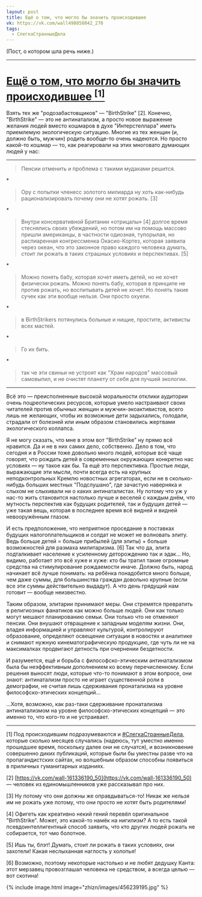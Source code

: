 ```yaml
---
layout: post
title: Ещё о том, что могло бы значить происходившее
vk: https://vk.com/wall498858042_270
tags:
  - СлегкаСтранныеДела
---
```

(Пост, о котором шла речь ниже.)

***

<h1><a href="{{ page.url | relative_url }}" style="color: inherit">Ещё о том, что могло бы значить происходившее <sup>[1]</sup></a></h1>

Взять тех же "родозабастовщиков" — "BirthStrike" \[2\]. Конечно, "BirthStrike" — это не антинатализм, а просто новое выражение желания людей вместо кошмаров в духе "Интерстеллара" иметь приемлемую экологическую ситуацию. Многие из тех женщин (и, должно быть, мужчин) родить вообще-то очень надеются. Но просто какой-то кошмар — то, как реагировали на этих многовато думающих людей у нас:

------------
> Пенсии отменить и проблема с такими мудаками решится.

\*
> Ору с попытки членесс золотого милиарда ну хоть как-нибудь рационализировать почему они не хотят рожать. \[3\]

\*
>Внутри консервативной Британии «отрицалы» \[4\] долгое время стеснялись своих убеждений, но потом им на помощь массово пришли американцы, в частности одиозная, тупорылая, но распиаренная конгрессменка Окасио-Кортез, которая заявила через океан, что это законное право каждого человека думать, стоит ли рожать в таких страшных условиях и перспективах. \[5\]

\*
>Можно понять бабу, которая хочет иметь детей, но не хочет физически рожать. Можно понять бабу, которая в принципе не против рожать, но воспитывать детей не хочет. Но понять такие сучек как эти вообще нельзя. Они просто охуели.

\*
>в BirthStrikers потянулись больные и нищие, простите, активисты всех мастей.

\*
>Го их бить.

\*
>так че эти свиньи не устроят как "Храм народов" массовый самовыпил, и не очистят планету от себя для лучшей экологии.

---

Всё это — преисполненные высокой моральности отклики аудитории очень поцреотических ресурсов, которые умело настраивают своих читателей против обычных женщин и мужчин-экоактивистов, всего лишь не желающих, чтобы их возможные дети задыхались, голодали, страдали от болезней или иным образом становились жертвами экологического коллапса.

Я не могу сказать, что мне в этом вот "BirthStrike" ну прямо всё нравится. Да и не в них самих дело, собственно. Дело в том, что сегодня и в России тоже довольно много людей, которые всё чаще говорят, что рождать детей в современных окружающих конкретно нас условиях — ну такое как бы. Та ещё это перспективка. Простые люди, выражающие эти мысли, почти всегда есть на крупных неподконтрольных Кремлю новостных агрегаторах, если не в сколько-нибудь больших местных "Подслушано", где зачастую наверняка и слыхом не слыхивали ни о каких антинаталистах. Ну потому что уж у нас-то жить становится настолько лучше и веселей с каждым днём, что мутность перспектив как будущих родителей, так и будущих детей — уже такая вещь, которая в последнее время всё видней и видней невооружённым глазом. 

И есть предположение, что неприятное проседание в поставках будущих налогоплательщиков и солдат не может не волновать элиту. Ведь больше детей = больше прибылей (для элиты) + больше возможностей для размаха милитаризма. \[6\] Так что да, элита подталкивает население к усиленному деторождению так и эдак... Но, видимо, работает это всё хуже и хуже: кто бы тратил такие огромные средства на стимулирование рождаемости иначе. Должно быть, народ начинает всё лучше понимать: на ребёнка понадобится много больше, чем даже суммы, для большинства граждан довольно крупные (если все эти суммы действительно выдадут). А что день грядущий нам готовит — вообще неизвестно.

Таким образом, элитарии принимают меры. Они стремятся превратить в религиозных фанатиков как можно больше людей. Они как только могут мешают планированию семьи. Они только что не отменяют пенсии. Они внушают отвращение к западным моделям жизни. Они, владея информацией и управляют культурой, контролируют образование, определяют освещение ситуации в новостях и аналитике и снимают нужную кинематографическую продукцию, где чуть ли не на максималках продвигают детность при очернении бездетности. 

И разумеется, ещё и борьба с философско-этическим антинатализмом была бы неэффективным дополнением ко всему перечисленному. Если решения выносят люди, которые что-то понимают в этом вопросе, они знают: антинатализм просто не играет существенной роли в демографии, не считая лишь сдерживания пронатализма на уровне философско-этических концепций...

...Хотя, возможно, как раз-таки сдерживание пронатализма антинатализмом на уровне философско-этических концепций — это именно то, что кого-то и не устраивает.

____________________________

\[1\] Под происходившим подразумеваются и [#СлегкаCтранныеДела,](poisk.html#СлегкаCтранныеДела,) которые сколько месяцев случались (надеюсь, тут уместно именно прошедшее время, поскольку далее они не случатся), и возникновение совершенно диких публикаций, которые были бы уместны разве что на пропагандистских сайтах, но волшебным образом способны появиться в приличных гуманитарных изданиях.

\[2\] [https://vk.com/wall-161336190_50](https://vk.com/wall-161336190_50) — человек из единомышленников уже рассказывал про них.

\[3\] Ну потому что они должны же оправдываться-то! Никак же нельзя им не рожать уже потому, что они просто не хотят быть родителями!

\[4\] Офигеть как креативно некий гений перевёл оригинальное "BirthStrike". Может, это какой-то намёк на нигилизм? А то есть такой псевдоинтеллигентный способ заявить, что кто других людей рожать не собирается, тот чмо болотное. 

\[5\] Ишь ты, блэт! Думать, стоит ли рожать в таких условиях, они захотели! Какая неслыханная наглость у холопья! 

\[6\] Возможно, поэтому некоторые настолько и не любят дедушку Канта: этот мерзавец провозглашал человека не средством, а всегда целью — вот скотина!

{% include image.html image="zhizn/images/456239195.jpg" %}
